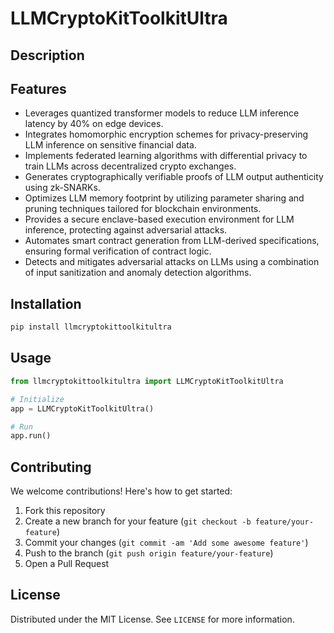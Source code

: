 # LLMCryptoKitToolkitUltra

## Description



## Features

- Leverages quantized transformer models to reduce LLM inference latency by 40% on edge devices.
- Integrates homomorphic encryption schemes for privacy-preserving LLM inference on sensitive financial data.
- Implements federated learning algorithms with differential privacy to train LLMs across decentralized crypto exchanges.
- Generates cryptographically verifiable proofs of LLM output authenticity using zk-SNARKs.
- Optimizes LLM memory footprint by utilizing parameter sharing and pruning techniques tailored for blockchain environments.
- Provides a secure enclave-based execution environment for LLM inference, protecting against adversarial attacks.
- Automates smart contract generation from LLM-derived specifications, ensuring formal verification of contract logic.
- Detects and mitigates adversarial attacks on LLMs using a combination of input sanitization and anomaly detection algorithms.
## Installation

```bash
pip install llmcryptokittoolkitultra
```

## Usage

```python
from llmcryptokittoolkitultra import LLMCryptoKitToolkitUltra

# Initialize
app = LLMCryptoKitToolkitUltra()

# Run
app.run()
```

## Contributing

We welcome contributions! Here's how to get started:

1. Fork this repository
2. Create a new branch for your feature (`git checkout -b feature/your-feature`)
3. Commit your changes (`git commit -am 'Add some awesome feature'`)
4. Push to the branch (`git push origin feature/your-feature`)
5. Open a Pull Request

## License

Distributed under the MIT License. See `LICENSE` for more information.
